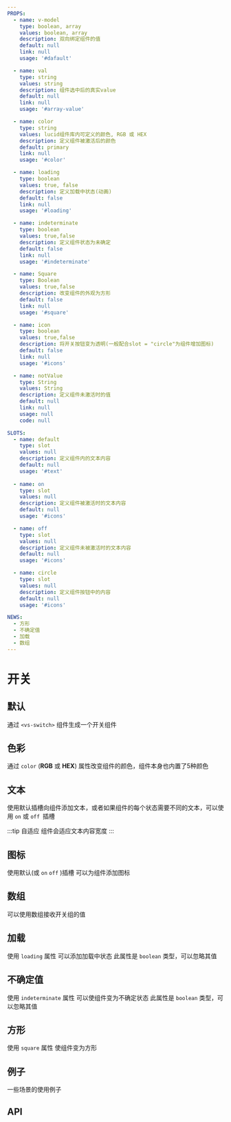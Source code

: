 ```yaml
---
PROPS:
  - name: v-model
    type: boolean, array
    values: boolean, array
    description: 双向绑定组件的值
    default: null
    link: null
    usage: '#dafault'

  - name: val
    type: string
    values: string
    description: 组件选中后的真实value
    default: null
    link: null
    usage: '#array-value'

  - name: color
    type: string
    values: lucid组件库内可定义的颜色, RGB 或 HEX
    description: 定义组件被激活后的颜色
    default: primary
    link: null
    usage: '#color'

  - name: loading
    type: boolean
    values: true, false
    description: 定义加载中状态(动画)
    default: false
    link: null
    usage: '#loading'

  - name: indeterminate
    type: boolean
    values: true,false
    description: 定义组件状态为未确定
    default: false
    link: null
    usage: '#indeterminate'

  - name: Square
    type: Boolean
    values: true,false
    description: 改变组件的外观为方形
    default: false
    link: null
    usage: '#square'

  - name: icon
    type: boolean
    values: true,false
    description: 将开关按钮变为透明(一般配合slot = "circle"为组件增加图标)
    default: false
    link: null
    usage: '#icons'

  - name: notValue
    type: String
    values: String
    description: 定义组件未激活时的值
    default: null
    link: null
    usage: null
    code: null

SLOTS:
  - name: default
    type: slot
    values: null
    description: 定义组件内的文本内容
    default: null
    usage: '#text'
    
  - name: on
    type: slot
    values: null
    description: 定义组件被激活时的文本内容
    default: null
    usage: '#icons'

  - name: off
    type: slot
    values: null
    description: 定义组件未被激活时的文本内容
    default: null
    usage: '#icons'

  - name: circle
    type: slot
    values: null
    description: 定义组件按钮中的内容
    default: null
    usage: '#icons'

NEWS:
  - 方形
  - 不确定值
  - 加载
  - 数组
---
```


# 开关

<card>

## 默认

通过 `<vs-switch>` 组件生成一个开关组件

<template v-slot:example>
  <switch-default />
</template>

<template v-slot:template>

  ```html{3,4,5}
    <template>
      <div class="center con-switch">
        <vs-switch v-model="active" />
        <vs-switch v-model="active2" />
        <vs-switch v-model="active3" disabled />
      </div>
    </template>
  ```

</template>

<template v-slot:script>

  ```html{4,5,6}
    <script>
      export default {
        data:() => ({
          active: false,
          active2: true,
          active3: false,
        }),
      }
    </script>
  ```

</template>

</card>

<card>

## 色彩

通过 `color` (**RGB** 或 **HEX**) 属性改变组件的颜色，组件本身也内置了5种颜色

<template v-slot:example>
  <switch-color />
</template>

<template v-slot:template>

  ```html{3,4,5,6,7,8,9}:no-line-numbers
    <template>
      <div class="center con-switch">
        <vs-switch v-model="active1" />
        <vs-switch success v-model="active2" />
        <vs-switch danger v-model="active3" />
        <vs-switch warn v-model="active4" />
        <vs-switch dark v-model="active5" />
        <vs-switch color="#7d33ff" v-model="active6" />
        <vs-switch color="rgb(59,222,200)" v-model="active7" />
      </div>
    </template>
  ```

</template>

<template v-slot:script>

  ```html:no-line-numbers
    <script>
      export default {
        data:() => ({
          active1: true,
          active2: true,
          active3: true,
          active4: true,
          active5: true,
          active6: true,
          active7: true,
        }),
      }
    </script>
  ```

</template>

</card>

<card>

## 文本

使用默认插槽向组件添加文本，或者如果组件的每个状态需要不同的文本，可以使用 `on` 或 `off `插槽

:::tip 自适应
  组件会适应文本内容宽度
:::

<template v-slot:example>
  <switch-text />
</template>

<template v-slot:template>

  ```html{4,7,8,9,10,11,12}:no-line-numbers
    <template>
      <div class="center con-switch">
        <vs-switch v-model="active">
          订阅
        </vs-switch>
        <vs-switch v-model="active2">
          <template #off>
              关闭
          </template>
          <template #on>
              开启
          </template>
        </vs-switch>
        <vs-switch v-model="active3">
          <template #off>
              默认
          </template>
          <template #on>
              优质选项
          </template>
        </vs-switch>
      </div>
    </template>
  ```

</template>

<template v-slot:script>

  ```html:no-line-numbers
    <script>
      export default {
        data:() => ({
          active: false,
          active2: false,
          active3: false,
        }),
      }
    </script>
  ```
</template>

</card>

<card>

## 图标

使用默认(或 `on` `off` )插槽 可以为组件添加图标

<template v-slot:example>
  <switch-icons />
</template>

<template v-slot:template>

  ```html{5,8}
    <template>
      <div class="center con-switch">
        <vs-switch v-model="active1">
          <template #off>
              <i class='bx bxs-volume-mute' ></i>
          </template>
          <template #on>
              <i class='bx bxs-volume-full' ></i>
          </template>
        </vs-switch>
        <vs-switch danger v-model="active2">
          <i class='bx bxs-microphone' ></i>
        </vs-switch>
        <vs-switch success v-model="active3">
          <template #off>
              <i class='bx bx-x' ></i>
          </template>
          <template #on>
              <i class='bx bx-check' ></i>
          </template>
        </vs-switch>
        <vs-switch warn v-model="active4">
          <template #off>
              <i class='bx bxs-plane-alt' ></i>
          </template>
          <template #on>
              激活
          </template>
        </vs-switch>
        <vs-switch dark v-model="active5">
          <template #circle>
              <i v-if="!active5" class='bx bxs-moon' ></i>
              <i v-else class='bx bxs-sun' ></i>
          </template>
        </vs-switch>
        <vs-switch color="#7d33ff" icon v-model="active6">
          <template #circle>
              <i v-if="active6" class='bx bxl-instagram-alt'></i>
              <i v-else class='bx bxl-instagram' ></i>
          </template>
        </vs-switch>
      </div>
    </template>
  ```

</template>

<template v-slot:script>

  ```html
    <script>
      export default {
        data:() => ({
          active1: false,
          active2: false,
          active3: false,
          active4: false,
          active5: false,
          active6: false,
        }),
      }
    </script>
  ```

</template>

</card>


<card>

## 数组 <Badge text="New"/>

可以使用数组接收开关组的值

<template v-slot:example>
  <switch-array />
</template>

<template v-slot:template>

  ```html{3}
    <template>
      <div class="center con-switch">
        <vs-switch val="html" v-model="options">
          Html
        </vs-switch>
        <vs-switch val="css" v-model="options">
          Css
        </vs-switch>
        <vs-switch val="javascript" v-model="options">
          Javascript
        </vs-switch>
        <vs-switch val="vue" v-model="options">
          Vue
        </vs-switch>
        <vs-switch val="lucid" v-model="options">
          Lucid
        </vs-switch>

        <span class="data">
          {{ options }}
        </span>
      </div>
    </template>
  ```

</template>

<template v-slot:script>

  ```html
    <script>
      export default {
        data:() => ({
          options: [
            'javascript',
            'vue'
          ],
        }),
      }
    </script>
  ```

</template>

</card>

<card>

## 加载 <Badge text="New"/>

使用 `loading` 属性 可以添加加载中状态 此属性是 `boolean` 类型，可以忽略其值

<template v-slot:example>
  <switch-loading />
</template>

<template v-slot:template>

  ```html{6}
    <template>
      <div class="center con-switch">
        <vs-switch v-model="activeLoading">
          Active Loading
        </vs-switch>
        <vs-switch :loading="activeLoading" v-model="active2" />
      </div>
    </template>
  ```

</template>

<template v-slot:script>

  ```html
    <script>
      export default {
        data:() => ({
          activeLoading: true,
          active2: false
        }),
      }
    </script>
  ```

</template>

</card>

<card>

## 不确定值 <Badge text="New"/>

使用 `indeterminate` 属性 可以使组件变为不确定状态 此属性是 `boolean` 类型，可以忽略其值

<template v-slot:example>
  <switch-indeterminate />
</template>

<template v-slot:template>

  ```html{3,4,5}
    <template>
      <div class="center con-switch">
        <vs-switch indeterminate v-model="active" />
        <vs-switch indeterminate v-model="active2" />
        <vs-switch indeterminate v-model="active3" disabled />
      </div>
    </template>
  ```

</template>

<template v-slot:script>

  ```html
    <script>
      export default {
        data:() => ({
          active: false,
          active2: true,
          active3: false,
        }),
      }
    </script>
  ```

</template>

</card>

<card>

## 方形 <Badge text="New"/>

使用 `square` 属性 使组件变为方形

<template v-slot:example>
  <switch-square />
</template>

<template v-slot:template>

  ```html{3,4,5}
    <template>
      <div class="center con-switch">
        <vs-switch square v-model="active" />
        <vs-switch square v-model="active2" />
        <vs-switch square v-model="active3" disabled />
      </div>
    </template>
  ```

</template>

<template v-slot:script>

  ```html
    <script>
      export default {
        data:() => ({
          active: false,
          active2: true,
          active3: false,
        }),
      }
    </script>
  ```

</template>

</card>

<card>

## 例子

一些场景的使用例子

<template v-slot:example>
  <switch-example />
</template>

<template v-slot:template>

  ```html
    <template>
      <div class="center con-switch">
        <ul>
          <li>
            <p>
              邮件信息
            </p>
            <vs-switch v-model="active1" />
          </li>
          <li>
            <p>
              切换主题
            </p>
            <vs-switch v-model="active2">
              <template #circle>
                  <i v-if="!active2" class='bx bxs-moon' ></i>
                  <i v-else class='bx bxs-sun' ></i>
              </template>
            </vs-switch>
          </li>
          <li>
            <p>
              桌面通知
            </p>
            <vs-switch v-model="active3">
              <i class='bx bxs-message' ></i>
            </vs-switch>
          </li>
          <li>
            <p>
              用户类型
            </p>
            <vs-switch v-model="active4">
              <template #on>
                管理员
              </template>
              <template #off>
                默认用户
              </template>
            </vs-switch>
          </li>
          <li>
            <p>
              是否允许
            </p>
            <vs-switch success v-model="active5">
              <template #off>
                  <i class='bx bx-x' ></i>
              </template>
              <template #on>
                  <i class='bx bx-check' ></i>
              </template>
            </vs-switch>
          </li>
        </ul>
      </div>
    </template>
  ```

</template>

<template v-slot:script>

  ```html
    <script>
      export default {
        data:() => ({
          active1: true,
          active2: false,
          active3: false,
          active4: true,
          active5: true,
        }),
      }
    </script>
  ```

</template>

<template v-slot:style>

  ```html
    <style lang="stylus" scoped>
    .con-switch
      display flex
      align-items center
      justify-content center
      ul
        width 100%
        padding 0px
        li
          width 100%
          display flex
          align-items center
          justify-content space-between
          padding 0px
          p
            margin 0px
      >>>.vs-switch
        margin 5px
    </style>
  ```

</template>

</card>

<card>

## API

</card>
